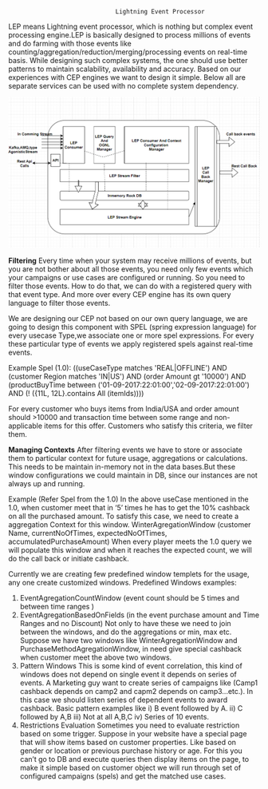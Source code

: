 
                                  Lightning Event Processor
LEP means Lightning event processor, which is nothing but complex event processing engine.LEP is basically designed to process millions of events and do farming with those events like counting/aggregation/reduction/merging/processing events on real-time basis.
While designing such complex systems, the one should use better patterns to maintain scalability, availability and accuracy.
Based on our experiences with CEP engines we want to design it simple.
Below all are separate services can be used with no complete system dependency.

![Screenshot](image.png)

**Filtering**
Every time when your system may receive millions of events, but you are not bother about all those events, you need only few events which your campaigns or use cases are configured or running. So you need to filter those events.
How to do that, we can do with a registered query with that event type. And more over every CEP engine has its own query language to filter those events.

We are designing our CEP not based on our own query language, we are going to design this component with SPEL (spring expression language) for every usecase Type,we associate one or more spel expressions. For every these particular type of events we apply registered spels against real-time events.

Example Spel (1.0):
((useCaseType matches 'REAL|OFFLINE') AND (customer Region matches 'IN|US') 
AND (order Amount gt '10000') AND (productBuyTime between ('01-09-2017:22:01:00','02-09-2017:22:01:00')  
AND (! ({11L, 12L}.contains All (itemIds))))

For every customer who buys items from India/USA and order amount should >10000 and transaction time between some range and non-applicable items for this offer.
	Customers who satisfy this criteria, we filter them.

**Managing Contexts**
After filtering events we have to store or associate them to particular context for future usage, aggregations or calculations. This needs to be maintain in-memory not in the data bases.But these window configurations we could maintain in DB, since our instances are not always up and running.

Example (Refer Spel from the 1.0)
 In the above useCase mentioned in the 1.0, when customer meet that in ‘5’ times he has to get the 10% cashback on all the purchased amount.
To satisfy this case, we need to create a aggregation Context for this window.
WinterAgregationWindow (customer Name, currentNoOfTimes, expectedNoOfTimes, accumulatedPurchaseAmount)
When every player meets the 1.0 query we will populate this window and when it reaches the expected count, we will do the call back or initiate cashback.

Currently we are creating few predefined window templets for the usage, any one create customized windows.
Predefined Windows examples:
1)	EventAgregationCountWindow (event count should be 5 times and between time ranges )
2)	EventAgregationBasedOnFields (in the event purchase amount and Time Ranges and no Discount)
Not only to have these we need to join between the windows, and do the aggregations or min, max etc.
Suppose we have two windows like WinterAgregationWindow and PurchaseMethodAgregationWindow, in need give special cashback when customer meet the above two windows.
4) Pattern Windows
	This is some kind of event correlation, this kind of windows does not depend on single event it depends on series of events.
A Marketing guy want to create series of campaigns like (Camp1 cashback depends on camp2 and capm2 depends on camp3...etc.).
In this case we should listen series of dependent events to award cashback.
Basic pattern examples like 
i)	B event followed by A.
ii)	C followed by A,B
iii)	Not at all A,B,C
iv)	Series of 10 events.
5)  Restrictions Evaluation
	Sometimes you need to evaluate restriction based on some trigger.
Suppose in your website have a special page that will show items based on customer properties. Like based on gender or location or previous purchase history or age.
For this you can’t go to DB and execute queries then display items on the page, to make it simple based on customer object we will run through set of configured campaigns (spels) and get the matched use cases.









 






